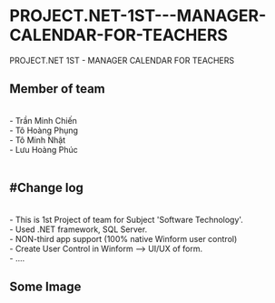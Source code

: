 # PROJECT.NET-1ST---MANAGER-CALENDAR-FOR-TEACHERS
PROJECT.NET 1ST - MANAGER CALENDAR FOR TEACHERS</br>
<h2>Member of team</h2></br>
 - Trần Minh Chiến </br>
 - Tô Hoàng Phụng</br>
 - Tô Minh Nhật</br>
 - Lưu Hoàng Phúc</br>
</br>
 <h2>#Change log </h2></br>
 - This is 1st Project of team for Subject 'Software Technology'.</br>
 - Used .NET framework, SQL Server.</br>
 - NON-third app support (100% native Winform user control)</br>
 - Create User Control in Winform --> UI/UX of form.</br>
 - ....</br>
 <h2>Some Image</h2></br>
 
 
